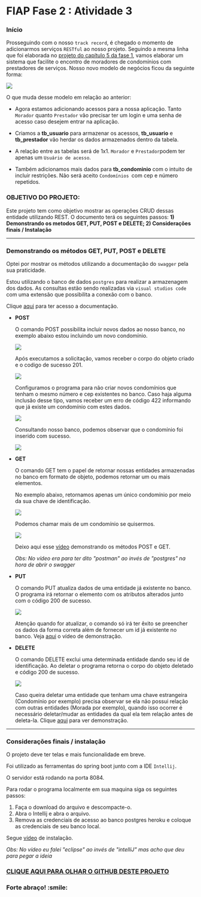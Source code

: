 <h1>FIAP Fase 2 : Atividade 3</h1>

<h3>Início</h3>

Prosseguindo com o nosso `track record`, é chegado o momento de adicionarmos serviços `RESTful` ao nosso projeto. Seguindo a mesma linha que foi elaborada no <a href="https://github.com/Amorim-cyber/fiap2_fase1_cap5">projeto do capítulo 5 da fase 1</a>, vamos elaborar um sistema que facilite o encontro de moradores de condomínios com prestadores de serviços. Nosso novo modelo de negócios ficou da seguinte forma:

<img src="assets/tabelas.PNG">

 O que muda desse modelo em relação ao anterior:

* Agora estamos adicionando acessos para a nossa aplicação. Tanto `Morador` quanto `Prestador` vão precisar ter um login e uma senha de acesso caso desejem entrar na aplicação.

* Criamos a <b>tb_usuario</b> para armazenar os acessos, <b>tb_usuario</b> e <b>tb_prestador</b> vão herdar os dados armazenados dentro da tabela.

* A relação entre as tabelas será de 1x1. `Morador` e `Prestador`podem ter apenas um `Usuário de acesso`.
* Também adicionamos mais dados para <b>tb_condominio</b> com o intuito de incluir restrições. Não será aceito `Condomínios `com  cep e número repetidos.

 <h3>OBJETIVO DO PROJETO:</h3>

Este projeto tem como objetivo mostrar as operações CRUD dessas entidade utilizando REST. O documento terá os seguintes passos: <b>1) Demonstrando os metodos GET, PUT, POST e DELETE; 2) Considerações finais / Instalação</b>

<hr>

 <h3>Demonstrando os métodos GET, PUT, POST e DELETE</h3>

Optei por mostrar os métodos utilizando a documentação do `swagger` pela sua praticidade. 

Estou utilizando o banco de dados `postgres` para realizar a armazenagem dos dados. As consultas estão sendo realizadas via `visual studios code` com uma extensão que possibilita a conexão com o banco.

Clique <a href="https://fiap2fase2atividade3.herokuapp.com/moradoresPrestadores/swagger-ui.html" >aqui</a> para ter acesso a documentação.

* <B>POST</B>

  O comando POST possibilita incluir novos dados ao nosso banco, no exemplo abaixo estou incluindo um novo condomínio.

  <img src="assets/post1.PNG">

  

  Após executamos a solicitação, vamos receber o corpo do objeto criado e o codigo de sucesso 201.

   <img src="assets/post2.PNG">

  

  Configuramos o programa para não criar novos condomínios que tenham o mesmo número e cep existentes no banco. Caso haja alguma inclusão desse tipo, vamos receber um erro de código 422 informando que já existe um condomínio com estes dados.

   <img src="assets/post3.PNG">

  

  Consultando nosso banco, podemos observar que o condomínio foi inserido com sucesso.

  

  <img src="assets/post4.PNG">

  

* <B>GET</B>

  O comando GET tem o papel de retornar nossas entidades armazenadas no banco em formato de objeto, podemos retornar um ou mais elementos.

  No exemplo abaixo, retornamos apenas um único condomínio por meio da sua chave de identificação.

  

  <img src="assets/get1.PNG">

  

  Podemos chamar mais de um condomínio se quisermos.  

  

  <img src="assets/get2.PNG">

  

  Deixo aqui esse <a href="assets/GetAndPost.mp4">vídeo</a> demonstrando os métodos POST e GET.

  <i>Obs: No vídeo era para ter dito "postman" ao invés de "postgres" na hora de abrir o swagger</i>

* <b>PUT</b>

  O comando PUT atualiza dados de uma entidade já existente no banco. O programa irá retornar o elemento com os atributos alterados junto com o código 200 de sucesso. 

  <img src="assets/put1.PNG">

  

  Atenção quando for atualizar, o comando só irá ter êxito se preencher os dados da forma correta além de fornecer um id já existente no banco.  Veja <a href="assets/Put.mp4" >aqui</a> o vídeo de demonstração.

* <B>DELETE</B>

  O comando DELETE exclui uma determinada entidade dando seu id de identificação. Ao deletar o programa retorna o corpo do objeto deletado e código 200 de sucesso.

  <img src="assets/delete1.PNG">

  

  Caso queira deletar uma entidade que tenham uma chave estrangeira (Condomínio por exemplo) precisa observar se ela não possui relação com outras entidades (Morada por exemplo), quando isso ocorrer é necessário deletar/mudar as entidades da qual ela tem relação antes de deleta-la. Clique <a href="assets/Delete.mp4" >aqui</a> para ver demonstração.

<hr>
<h3>Considerações finais / instalação</h3>

O projeto deve ter telas e mais funcionalidade em breve.

Foi utilizado as ferramentas do spring boot junto com a IDE  `Intellij`.

O servidor está rodando na porta 8084.

Para rodar o programa localmente em sua maquina siga os seguintes passos:

1. Faça o download do arquivo e descompacte-o. 
2. Abra o Intellij e abra o arquivo.
3. Remova as credenciais de acesso ao banco postgres heroku e coloque as credenciais de seu banco local.

Segue <a href="assets/instalacao.mp4" >vídeo</a> de instalação. 

<i>Obs: No vídeo eu falei "eclipse" ao invés de "intelliJ" mas acho que deu para pegar a ideia</i>


<h3><a href="https://github.com/Amorim-cyber/fiap2_fase2_atividade3" >CLIQUE AQUI PARA OLHAR O GITHUB DESTE PROJETO</a></h3>

<H3>Forte abraço! :smile:</H3>


